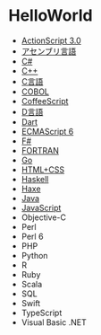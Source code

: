 # HelloWorld

* [ActionScript 3.0](https://github.com/TakashiNishimura/HelloWorld/tree/master/ActionScript/README.md)
* [アセンブリ言語](https://github.com/TakashiNishimura/HelloWorld/tree/master/Assembly/README.md)
* [C#](https://github.com/TakashiNishimura/HelloWorld/blob/master/C%23/README.md)
* [C++](https://github.com/TakashiNishimura/HelloWorld/blob/master/C%2B%2B/README.md)
* [C言語](https://github.com/TakashiNishimura/HelloWorld/blob/master/C/README.md)
* [COBOL](https://github.com/TakashiNishimura/HelloWorld/tree/master/COBOL/README.md)
* [CoffeeScript](https://github.com/TakashiNishimura/HelloWorld/blob/master/CoffeeScript/README.md)
* [D言語](https://github.com/TakashiNishimura/HelloWorld/blob/master/D/README.md)
* [Dart](https://github.com/TakashiNishimura/HelloWorld/blob/master/Dart/README.md)
* [ECMAScript 6](https://github.com/TakashiNishimura/HelloWorld/blob/master/ECMAScript6/README.md)
* [F#](https://github.com/TakashiNishimura/HelloWorld/blob/master/F%23/README.md)
* [FORTRAN](https://github.com/TakashiNishimura/HelloWorld/blob/master/FORTLAN/README.md)
* [Go](https://github.com/TakashiNishimura/HelloWorld/blob/master/Go/README.md)
* [HTML+CSS](https://github.com/TakashiNishimura/HelloWorld/blob/master/HTML/README.md)
* [Haskell](https://github.com/TakashiNishimura/HelloWorld/blob/master/Haskell/README.md)
* [Haxe](https://github.com/TakashiNishimura/HelloWorld/blob/master/Haxe/README.md)
* [Java](https://github.com/TakashiNishimura/HelloWorld/blob/master/Java/README.md)
* [JavaScript](https://github.com/TakashiNishimura/HelloWorld/blob/master/JavaScript/README.md)
* Objective-C
* Perl
* Perl 6
* PHP
* Python
* R
* Ruby
* Scala
* SQL
* Swift
* TypeScript
* Visual Basic .NET
